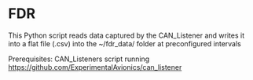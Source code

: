 # FDR

This Python script reads data captured by the CAN_Listener and writes it into a flat file (.csv) into the ~/fdr_data/ folder at preconfigured intervals

Prerequisites:
CAN_Listeners script running https://github.com/ExperimentalAvionics/can_listener
